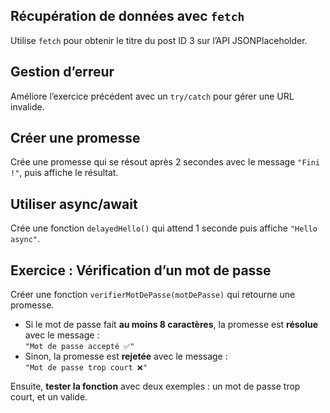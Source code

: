 ## Récupération de données avec `fetch`
Utilise `fetch` pour obtenir le titre du post ID 3 sur l’API JSONPlaceholder.

## Gestion d’erreur
Améliore l’exercice précédent avec un `try/catch` pour gérer une URL invalide.

## Créer une promesse
Crée une promesse qui se résout après 2 secondes avec le message `"Fini !"`, puis affiche le résultat.

## Utiliser async/await
Crée une fonction `delayedHello()` qui attend 1 seconde puis affiche `"Hello async"`.

## **Exercice : Vérification d’un mot de passe**

Créer une fonction `verifierMotDePasse(motDePasse)` qui retourne une promesse.

- Si le mot de passe fait **au moins 8 caractères**, la promesse est **résolue** avec le message :  
  `"Mot de passe accepté ✅"`  
- Sinon, la promesse est **rejetée** avec le message :  
  `"Mot de passe trop court ❌"`  

Ensuite, **tester la fonction** avec deux exemples : un mot de passe trop court, et un valide.